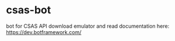# csas-bot
bot for CSAS API
download emulator and read documentation here: https://dev.botframework.com/
